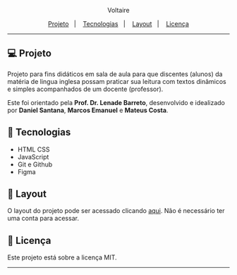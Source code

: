 <p align="center">
    Voltaire
</p>

<p align="center">
    <a href="#Projeto">Projeto</a>&nbsp;&nbsp;&nbsp;|&nbsp;&nbsp;&nbsp;
    <a href="#Tecnologias">Tecnologias</a>&nbsp;&nbsp;&nbsp;|&nbsp;&nbsp;&nbsp;
    <a href="#Layout">Layout</a>&nbsp;&nbsp;&nbsp;|&nbsp;&nbsp;&nbsp;
    <a href="#Licença">Licença</a>
</p>

---

## :computer: Projeto

Projeto para fins didáticos em sala de aula para que discentes (alunos) da matéria de lingua inglesa possam praticar sua leitura com textos dinâmicos e simples acompanhados de um docente (professor).

Este foi orientado pela **Prof. Dr. Lenade Barreto**, desenvolvido e idealizado por **Daniel Santana**, **Marcos Emanuel** e **Mateus Costa**.

## :rocket: Tecnologias

- HTML CSS
- JavaScript
- Git e Github
- Figma

## :art: Layout

O layout do projeto pode ser acessado clicando [aqui](). Não é necessário ter uma conta para acessar.

## :memo: Licença

Este projeto está sobre a licença MIT.

---